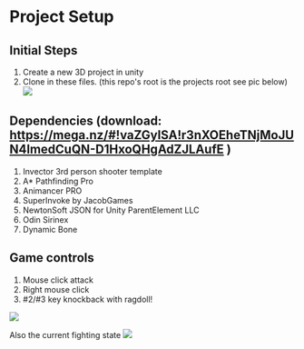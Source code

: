 # Project Setup

## Initial Steps
1. Create a new 3D project in unity
2. Clone in these files. (this repo's root is the projects root see pic below)
![](https://github.com/robert-irribarren/mini-elina/blob/master/main_directory.jpg?raw=true)


## Dependencies (download: https://mega.nz/#!vaZGyISA!r3nXOEheTNjMoJUN4lmedCuQN-D1HxoQHgAdZJLAufE )
1. Invector 3rd person shooter template
2. A* Pathfinding Pro
3. Animancer PRO
4. SuperInvoke by JacobGames
5. NewtonSoft JSON for Unity ParentElement LLC
6. Odin Sirinex
7. Dynamic Bone

## Game controls
1. Mouse click attack
2. Right mouse click 
3. #2/#3 key knockback with ragdoll!

![](https://github.com/robert-irribarren/mini-elina/blob/master/intro.gif?raw=true)


Also the current fighting state
![](https://github.com/robert-irribarren/mini-elina/blob/master/fightingPreview.gif?raw=true)